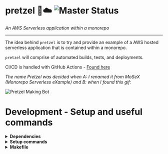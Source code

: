 # pretzel 🥨☁️ ![Master Status](https://github.com/ciaranevans/pretzel/workflows/CI/badge.svg?branch=master)

_An AWS Serverless application within a monorepo_

---

The idea behind `pretzel` is to try and provide an example of a AWS hosted serverless application that is contained within a monorepo.

`pretzel` will comprise of automated builds, tests, and deployments.

CI/CD is handled with GitHub Actions - [Found here](https://github.com/ciaranevans/pretzel/actions)


_The name Pretzel was decided when A: I renamed it from MoSeX (Monorepo Serverless eXample) and B: when I found this gif:_

![Pretzel Making Bot](https://media.giphy.com/media/bwmYGtDbRCJyg/giphy-downsized.gif)

# Development - Setup and useful commands

<details>
<summary><b>Dependencies</b></summary>

**Python 3.8+** I recommend using [pyenv](https://github.com/pyenv/pyenv)

**Node Version Manager** [Found here](https://github.com/nvm-sh/nvm)

**Pipenv** [Found here](https://github.com/pypa/pipenv)

To ensure that Pipenv uses your pyenv Python install:
```bash
export PYENV_ROOT=<root/to/pyenv/install>
export PIPENV_PYTHON=$PYENV_ROOT/shims/python
```

**AWS CLI** [Found here](https://docs.aws.amazon.com/cli/latest/userguide/cli-chap-install.html)

**AWS CDK**

```bash
$ npm install -g aws-cdk
```

**An .env file**

```bash
$ cat .env
ENV=my-dev-env
AWS_DEFAULT_REGION=us-east-1
```
</details>

<details>
<summary><b>Setup commands</b></summary>
Before you can develop, make sure you've run:

```bash
$ nvm install # To setup Node and use the correct version
$ pipenv install -d # To initialise the pipenv virtual environment and install the project dependencies
$ aws configure # To setup the AWS CLI
```
</details>

<details>
<summary><b>Makefile</b></summary>

**`make lint`**

> This will perform a dry run of `flake8`, `isort`, and `black` and let you know what issues were found

**`make format`**

> This will perform a run of `isort` and `black`, this **will** modify files if issues were found

**`make unit`**

> This will use `pytest` to run all unit tests found within `tests/unit`

**`make integration`**

> This will use `pytest` to run all integration tests found within `tests/integration`

**`make diff`**

> This will run a `cdk diff` using the value of `ENV` in your `.env` file to determine if there are any changes between your local stack definition and that of the the deployed instance (There may not be one, so everything will be new)

**`make deploy`**

> This will run a `cdk deploy` using the value of `ENV` in your `.env` file to deploy your local stack definition to AWS

**`make destroy`**

> This will run a `cdk destroy` using the value of `ENV` in your `.env` file to destroy your deployed stack

### Makefile combos

**`make format unit`**

> This will catch little formatting errors that are annoying to find out about when waiting for CI builds. It will also ensure that your tests pass and there's no silly mistakes laying around!

**`make deploy integration destroy`**
> This will deploy the environment, run the tests then destroy it.
</details>
